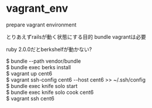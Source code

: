 vagrant_env
===========

prepare vagrant environment

とりあえずrailsが動く状態にする目的
bundle vagrantは必要

ruby 2.0.0だとberkshelfが動かない?

$ bundle --path vendor/bundle  
$ bundle exec berks install  
$ vagrant up cent6  
$ vagrant ssh-config cent6 --host cent6 >> ~/.ssh/config  
$ bundle exec knife solo start  
$ bundle exec knife solo cook cent6  
$ vagrant ssh cent6  
